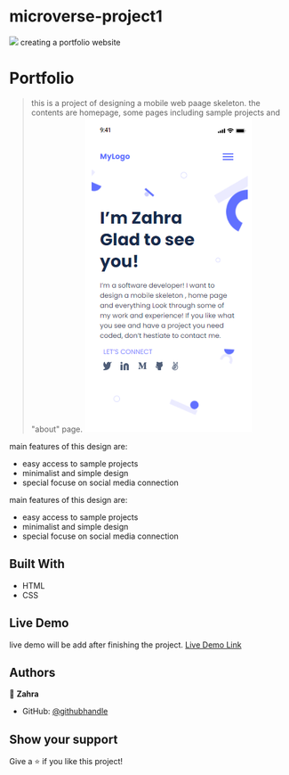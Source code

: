 # microverse-project1
![](https://img.shields.io/badge/Microverse-blueviolet)
creating a portfolio website
# Portfolio

> this is a project of designing a mobile web paage skeleton.
the contents are homepage, some pages including sample projects and "about" page.
![screenshot](./screenshot.png)

main features of this design are:
- easy access to sample projects 
- minimalist and simple design
- special focuse on social media connection

main features of this design are:
- easy access to sample projects 
- minimalist and simple design
- special focuse on social media connection

## Built With

- HTML
- CSS

## Live Demo
live demo will be add after finishing the project.
[Live Demo Link](https://livedemo.com)


## Authors

👤 **Zahra**

- GitHub: [@githubhandle](https://github.com/ZahraArshia)

## Show your support

Give a ⭐️ if you like this project!
